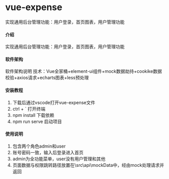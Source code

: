 # vue-expense
实现通用后台管理功能：用户登录，首页图表，用户管理功能
#### 介绍
实现通用后台管理功能：用户登录，首页图表，用户管理功能


#### 软件架构
软件架构说明
技术：Vue全家桶+element-ui组件+mock数据劫持+cookike数据校验+axios请求+echarts图表+less预处理


#### 安装教程

1.  下载后通过vscode打开vue-expense文件
2.  ctrl + ` 打开终端
3.  npm install 下载依赖
4.  npm run serve 启动项目

#### 使用说明

1.  包含两个角色admin和user
2.  账号密码一致，输入后登录进入首页
3.  admin为全功能菜单，user没有用户管理和其他
4.  页面数据与权限跳转路径放置在\src\api\mockData中，经由mock处理请求并返回
